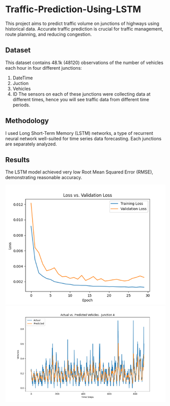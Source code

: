 # Traffic-Prediction-Using-LSTM

This project aims to predict traffic volume on junctions of highways using historical data. Accurate traffic prediction is crucial for traffic management, route planning, and reducing congestion.

## Dataset

This dataset contains 48.1k (48120) observations of the number of vehicles each hour in four different junctions:
1) DateTime
2) Juction
3) Vehicles
4) ID
The sensors on each of these junctions were collecting data at different times, hence you will see traffic data from different time periods.

## Methodology

I used Long Short-Term Memory (LSTM) networks, a type of recurrent neural network well-suited for time series data forecasting. Each junctions are separately analyzed.

## Results

The LSTM model achieved very low Root Mean Squared Error (RMSE), demonstrating reasonable accuracy.

![Loss vs. Validation Loss - Junction 01 ](loss_vs_val_loss_junction1.png)
![Actual vs. Predicted Vehicles - Junction 04 ](Actual_vs_Predicted_Vehicles_Junction_4.png)

